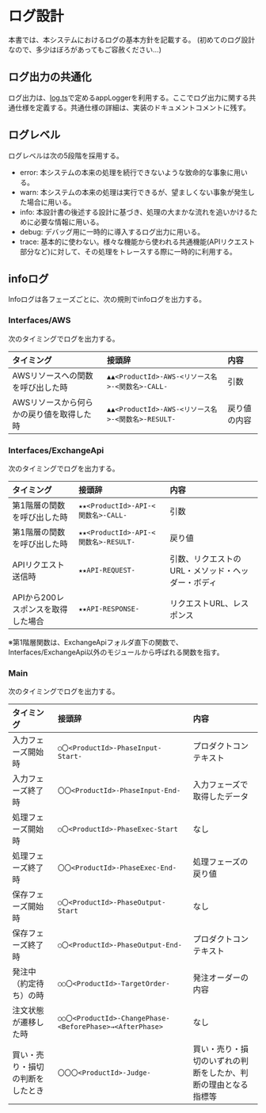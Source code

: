 # ログ設計

本書では、本システムにおけるログの基本方針を記載する。
(初めてのログ設計なので、多少はぼろがあってもご容赦ください…)

## ログ出力の共通化

ログ出力は、[log.ts](../../lib/lambda/Common/log.ts)で定めるappLoggerを利用する。ここでログ出力に関する共通仕様を定義する。共通仕様の詳細は、実装のドキュメントコメントに残す。

## ログレベル

ログレベルは次の5段階を採用する。

- error: 本システムの本来の処理を続行できないような致命的な事象に用いる。
- warn: 本システムの本来の処理は実行できるが、望ましくない事象が発生した場合に用いる。
- info: 本設計書の後述する設計に基づき、処理の大まかな流れを追いかけるために必要な情報に用いる。
- debug: デバッグ用に一時的に導入するログ出力に用いる。
- trace: 基本的に使わない。様々な機能から使われる共通機能(APIリクエスト部分など)に対して、その処理をトレースする際に一時的に利用する。

## infoログ

Infoログは各フェーズごとに、次の規則でinfoログを出力する。

### Interfaces/AWS

次のタイミングでログを出力する。

| タイミング | 接頭辞 | 内容 |
|:--|:--|:--|
| AWSリソースへの関数を呼び出した時 | `▲▲<ProductId>-AWS-<リソース名>-<関数名>-CALL-` | 引数 |
| AWSリソースから何らかの戻り値を取得した時 | `▲▲<ProductId>-AWS-<リソース名>-<関数名>-RESULT-` | 戻り値の内容 |

### Interfaces/ExchangeApi

次のタイミングでログを出力する。

| タイミング | 接頭辞 | 内容 |
|:--|:--|:--|
| 第1階層の関数を呼び出した時 | `★★<ProductId>-API-<関数名>-CALL-` | 引数 |
| 第1階層の関数を呼び出した時 | `★★<ProductId>-API-<関数名>-RESULT-` | 戻り値 |
| APIリクエスト送信時 | `★★API-REQUEST-` | 引数、リクエストのURL・メソッド・ヘッダー・ボディ |
| APIから200レスポンスを取得した場合 | `★★API-RESPONSE-` | リクエストURL、レスポンス |

※第1階層関数は、ExchangeApiフォルダ直下の関数で、Interfaces/ExchangeApi以外のモジュールから呼ばれる関数を指す。

### Main

次のタイミングでログを出力する。

| タイミング | 接頭辞 | 内容 |
|:--|:--|:--|
| 入力フェーズ開始時 | `○〇<ProductId>-PhaseInput-Start-` | プロダクトコンテキスト |
| 入力フェーズ終了時 | `〇〇<ProductId>-PhaseInput-End-` | 入力フェーズで取得したデータ |
| 処理フェーズ開始時 | `○〇<ProductId>-PhaseExec-Start` | なし |
| 処理フェーズ終了時 | `〇〇<ProductId>-PhaseExec-End-` | 処理フェーズの戻り値 |
| 保存フェーズ開始時 | `○〇<ProductId>-PhaseOutput-Start` | なし |
| 保存フェーズ終了時 | `○〇<ProductId>-PhaseOutput-End-` | プロダクトコンテキスト |
| 発注中（約定待ち）の時 | `○○〇<ProductId>-TargetOrder-` | 発注オーダーの内容 |
| 注文状態が遷移した時 | `○○〇<ProductId>-ChangePhase-<BeforePhase>→<AfterPhase>` | なし |
| 買い・売り・損切の判断をしたとき | `〇〇〇<ProductId>-Judge-` | 買い・売り・損切のいずれの判断をしたか、判断の理由となる指標等 |
